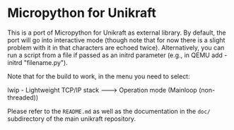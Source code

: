 Micropython for Unikraft
=============================

This is a port of Micropython for Unikraft as external library. By
default, the port will go into interactive mode (though note that for
now there is a slight problem with it in that characters are echoed
twice). Alternatively, you can run a script from a file if passed as an
initrd parameter (e.g., in QEMU add -initrd "filename.py").

Note that for the build to work, in the menu you need to select:

lwip - Lightweight TCP/IP stack  ---> Operation mode (Mainloop (non-threaded))

Please refer to the `README.md` as well as the documentation in the `doc/`
subdirectory of the main unikraft repository.
